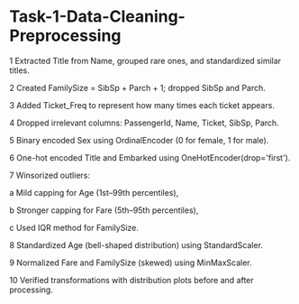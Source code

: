 # Task-1-Data-Cleaning-Preprocessing

1 Extracted Title from Name, grouped rare ones, and standardized similar titles.

2 Created FamilySize = SibSp + Parch + 1; dropped SibSp and Parch.

3 Added Ticket_Freq to represent how many times each ticket appears.

4 Dropped irrelevant columns: PassengerId, Name, Ticket, SibSp, Parch.

5 Binary encoded Sex using OrdinalEncoder (0 for female, 1 for male).

6 One-hot encoded Title and Embarked using OneHotEncoder(drop='first').

7 Winsorized outliers:

a Mild capping for Age (1st–99th percentiles),

b Stronger capping for Fare (5th–95th percentiles),

c Used IQR method for FamilySize.

8 Standardized Age (bell-shaped distribution) using StandardScaler.

9 Normalized Fare and FamilySize (skewed) using MinMaxScaler.

10 Verified transformations with distribution plots before and after processing.

